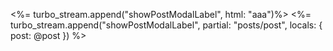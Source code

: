<%= turbo_stream.append("showPostModalLabel", html: "aaa")%>
<%= turbo_stream.append("showPostModalLabel", partial: "posts/post", locals: { post: @post }) %>